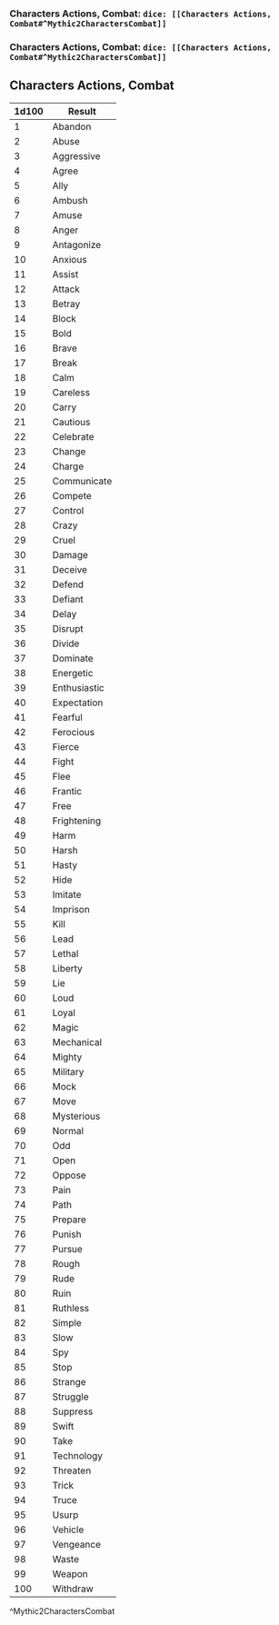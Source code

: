 ### Characters Actions, Combat: `dice: [[Characters Actions, Combat#^Mythic2CharactersCombat]]`
### Characters Actions, Combat: `dice: [[Characters Actions, Combat#^Mythic2CharactersCombat]]`

## Characters Actions, Combat
| 1d100 | Result       |
| ----- | ------------ |
| 1     | Abandon      |
| 2     | Abuse        |
| 3     | Aggressive   |
| 4     | Agree        |
| 5     | Ally         |
| 6     | Ambush       |
| 7     | Amuse        |
| 8     | Anger        |
| 9     | Antagonize   |
| 10    | Anxious      |
| 11    | Assist       |
| 12    | Attack       |
| 13    | Betray       |
| 14    | Block        |
| 15    | Bold         |
| 16    | Brave        |
| 17    | Break        |
| 18    | Calm         |
| 19    | Careless     |
| 20    | Carry        |
| 21    | Cautious     |
| 22    | Celebrate    |
| 23    | Change       |
| 24    | Charge       |
| 25    | Communicate  |
| 26    | Compete      |
| 27    | Control      |
| 28    | Crazy        |
| 29    | Cruel        |
| 30    | Damage       |
| 31    | Deceive      |
| 32    | Defend       |
| 33    | Defiant      |
| 34    | Delay        |
| 35    | Disrupt      |
| 36    | Divide       |
| 37    | Dominate     |
| 38    | Energetic    |
| 39    | Enthusiastic |
| 40    | Expectation  |
| 41    | Fearful      |
| 42    | Ferocious    |
| 43    | Fierce       |
| 44    | Fight        |
| 45    | Flee         |
| 46    | Frantic      |
| 47    | Free         |
| 48    | Frightening  |
| 49    | Harm         |
| 50    | Harsh        |
| 51    | Hasty        |
| 52    | Hide         |
| 53    | Imitate      |
| 54    | Imprison     |
| 55    | Kill         |
| 56    | Lead         |
| 57    | Lethal       |
| 58    | Liberty      |
| 59    | Lie          |
| 60    | Loud         |
| 61    | Loyal        |
| 62    | Magic        |
| 63    | Mechanical   |
| 64    | Mighty       |
| 65    | Military     |
| 66    | Mock         |
| 67    | Move         |
| 68    | Mysterious   |
| 69    | Normal       |
| 70    | Odd          |
| 71    | Open         |
| 72    | Oppose       |
| 73    | Pain         |
| 74    | Path         |
| 75    | Prepare      |
| 76    | Punish       |
| 77    | Pursue       |
| 78    | Rough        |
| 79    | Rude         |
| 80    | Ruin         |
| 81    | Ruthless     |
| 82    | Simple       |
| 83    | Slow         |
| 84    | Spy          |
| 85    | Stop         |
| 86    | Strange      |
| 87    | Struggle     |
| 88    | Suppress     |
| 89    | Swift        |
| 90    | Take         |
| 91    | Technology   |
| 92    | Threaten     |
| 93    | Trick        |
| 94    | Truce        |
| 95    | Usurp        |
| 96    | Vehicle      |
| 97    | Vengeance    |
| 98    | Waste        |
| 99    | Weapon       |
| 100   | Withdraw     |
^Mythic2CharactersCombat